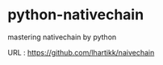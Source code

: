 # python-nativechain
mastering nativechain by python  
  
URL : https://github.com/lhartikk/naivechain
